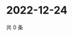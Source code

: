 # 2022-12-24

共 0 条

<!-- BEGIN WEIBO -->
<!-- 最后更新时间 Sat Dec 24 2022 01:12:23 GMT+0800 (China Standard Time) -->

<!-- END WEIBO -->
